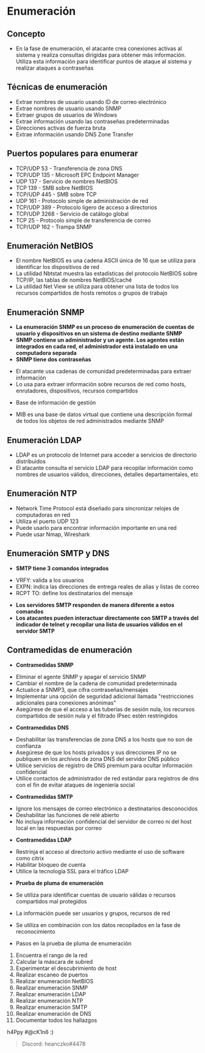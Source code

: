 # Enumeración

## Concepto

* En la fase de enumeración, el atacante crea conexiones activas al sistema y realiza consultas dirigidas para obtener más información. Utiliza esta información para identificar puntos de ataque al sistema y realizar ataques a contraseñas

## Técnicas de enumeración
- Extrae nombres de usuario usando ID de correo electrónico
- Extrae nombres de usuario usando SNMP
- Extraer grupos de usuarios de Windows
- Extrae información usando las contraseñas predeterminadas
- Direcciones activas de fuerza bruta
- Extrae información usando DNS Zone Transfer

## Puertos populares para enumerar
- TCP/UDP 53 - Transferencia de zona DNS
- TCP/UDP 135 - Microsoft EPC Endpoint Manager
- UDP 137 - Servicio de nombres NetBIOS
- TCP 139 - SMB sobre NetBIOS
- TCP/UDP 445 - SMB sobre TCP
- UDP 161 - Protocolo simple de administración de red
- TCP/UDP 389 - Protocolo ligero de acceso a directorios
- TCP/UDP 3268 - Servicio de catálogo global
- TCP 25 - Protocolo simple de transferencia de correo
- TCP/UDP 162 - Trampa SNMP

## Enumeración NetBIOS

* El nombre NetBIOS es una cadena ASCII única de 16 que se utiliza para identificar los dispositivos de red
* La utilidad Nbtstat muestra las estadísticas del protocolo NetBIOS sobre TCP/IP, las tablas de nombres NetBIOS/caché
* La utilidad Net View se utiliza para obtener una lista de todos los recursos compartidos de hosts remotos o grupos de trabajo

## Enumeración SNMP

* **La enumeración SNMP es un proceso de enumeración de cuentas de usuario y dispositivos en un sistema de destino mediante SNMP**
* **SNMP contiene un administrador y un agente. Los agentes están integrados en cada red, el administrador está instalado en una computadora separada**
* **SNMP tiene dos contraseñas**
- El atacante usa cadenas de comunidad predeterminadas para extraer información
- Lo usa para extraer información sobre recursos de red como hosts, enrutadores, dispositivos, recursos compartidos
* Base de información de gestión
- MIB es una base de datos virtual que contiene una descripción formal de todos los objetos de red administrados mediante SNMP

## Enumeración LDAP

- LDAP es un protocolo de Internet para acceder a servicios de directorio distribuidos
- El atacante consulta el servicio LDAP para recopilar información como nombres de usuarios válidos, direcciones, detalles departamentales, etc

## Enumeración NTP

- Network Time Protocol está diseñado para sincronizar relojes de computadoras en red
- Utiliza el puerto UDP 123
- Puede usarlo para encontrar información importante en una red
- Puede usar Nmap, Wireshark

## Enumeración SMTP y DNS

* **SMTP tiene 3 comandos integrados**
- VRFY: valida a los usuarios
- EXPN: indica las direcciones de entrega reales de alias y listas de correo
- RCPT TO: define los destinatarios del mensaje
* **Los servidores SMTP responden de manera diferente a estos comandos**
* **Los atacantes pueden interactuar directamente con SMTP a través del indicador de telnet y recopilar una lista de usuarios válidos en el servidor SMTP**

## Contramedidas de enumeración

* **Contramedidas SNMP**
- Eliminar el agente SNMP y apagar el servicio SNMP
- Cambiar el nombre de la cadena de comunidad predeterminada
- Actualice a SNMP3, que cifra contraseñas/mensajes
- Implementar una opción de seguridad adicional llamada "restricciones adicionales para conexiones anónimas"
- Asegúrese de que el acceso a las tuberías de sesión nula, los recursos compartidos de sesión nula y el filtrado IPsec estén restringidos
* **Contramedidas DNS**
- Deshabilitar las transferencias de zona DNS a los hosts que no son de confianza
- Asegúrese de que los hosts privados y sus direcciones IP no se publiquen en los archivos de zona DNS del servidor DNS público
- Utilice servicios de registro de DNS premium para ocultar información confidencial
- Utilice contactos de administrador de red estándar para registros de dns con el fin de evitar ataques de ingeniería social
* **Contramedidas SMTP**
- Ignore los mensajes de correo electrónico a destinatarios desconocidos
- Deshabilitar las funciones de relé abierto
- No incluya información confidencial del servidor de correo ni del host local en las respuestas por correo

* **Contramedidas LDAP**
- Restrinja el acceso al directorio activo mediante el uso de software como citrix
- Habilitar bloqueo de cuenta
- Utilice la tecnología SSL para el tráfico LDAP

* **Prueba de pluma de enumeración**
- Se utiliza para identificar cuentas de usuario válidas o recursos compartidos mal protegidos
- La información puede ser usuarios y grupos, recursos de red
- Se utiliza en combinación con los datos recopilados en la fase de reconocimiento

- Pasos en la prueba de pluma de enumeración
1. Encuentra el rango de la red
2. Calcular la máscara de subred
3. Experimentar el descubrimiento de host
4. Realizar escaneo de puertos
5. Realizar enumeración NetBIOS
6. Realizar enumeración SNMP
7. Realizar enumeración LDAP
8. Realizar enumeración NTP
9. Realizar enumeración SMTP
10. Realizar enumeración de DNS
11. Documentar todos los hallazgos


h4Ppy #@cK1n6 :)
> Discord: heanczko#4478
